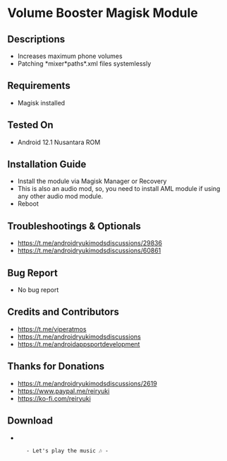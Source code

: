 # Volume Booster Magisk Module

## Descriptions
- Increases maximum phone volumes
- Patching \*mixer\*paths\*.xml files systemlessly

## Requirements
- Magisk installed

## Tested On
- Android 12.1 Nusantara ROM

## Installation Guide
- Install the module via Magisk Manager or Recovery
- This is also an audio mod, so, you need to install AML module if using any other audio mod module.
- Reboot

## Troubleshootings & Optionals
- https://t.me/androidryukimodsdiscussions/29836
- https://t.me/androidryukimodsdiscussions/60861

## Bug Report
- No bug report

## Credits and Contributors
- https://t.me/viperatmos
- https://t.me/androidryukimodsdiscussions
- https://t.me/androidappsportdevelopment

## Thanks for Donations
- https://t.me/androidryukimodsdiscussions/2619
- https://www.paypal.me/reiryuki
- https://ko-fi.com/reiryuki

## Download
-



          - Let's play the music 🎶 -
